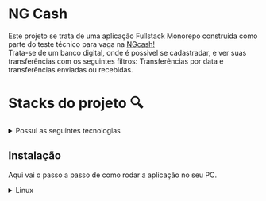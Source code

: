 # NG Cash

Este projeto se trata de uma aplicação Fullstack Monorepo construída como parte do teste técnico para vaga na [NGcash!](https://ng.cash/)  
Trata-se de um banco digital, onde é possivel se cadastradar, e ver suas transferências com os seguintes filtros:
Transferências por data e transferências enviadas ou recebidas.
# Stacks do projeto 🔍

<details>
<summary>Possui as seguintes tecnologias</summary> <br>

📊 **Banco de dados:**
  - Relacional, construído com PostGreSQL e Sequelize como ORM;

🔙 **Back-end:**
 - Construído seguindo modelo REST, feito 100% em Typescript;
 
🐋 **Docker:**
 - Cada camada da aplicação (front, back e db) conta com um Dockerfile, além de orquestração docker para dar conta de subir tudo junto ao mesmo tempo;

 🔙 **Front-end:**
 - Feito em React, CSS e Bootstrap
 
 </details> 
 

## Instalação

Aqui vai o passo a passo de como rodar a aplicação no seu PC.

<details> 
<summary>Linux</summary> </br>

Na pasta raiz, rode o comando para realizar o compose

   ```bash
  docker-compose up -d
``` 

Agora é só esperar o compose finalizar Pega um copo de água enquanto isso 🥤

Depois de finalizado, acesse o [link](https://localhost:3000/) para visualizar a aplicação.

</details> 

